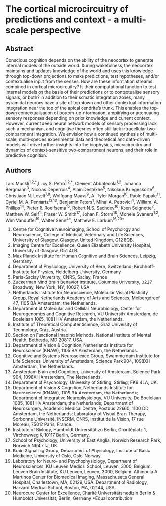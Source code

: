 # The cortical microcircuitry of predictions and context - a multi-scale perspective

## Abstract

Conscious cognition depends on the ability of the neocortex to generate internal models of the outside world. During wakefulness, the neocortex maintains and updates knowledge of the world and uses this knowledge through top-down projections to make predictions, test hypotheses, and/or contextualise input from the senses. How are these information streams combined in cortical microcircuitry? Is their computational function to test internal models on the basis of their predictions or to contextualise sensory signals, or both? In addition to their somatic integration zones, many pyramidal neurons have a site of top-down and other contextual information integration near the top of the apical dendrite’s trunk. This enables the top-down contextualisation of bottom-up information, amplifying or attenuating sensory responses depending on prior knowledge and current context. However, current deep neural network models of sensory processing lack such a mechanism, and cognitive theories often still lack intracellular two-compartment integration. We envision how a continued synthesis of multi-scale, multi-species experimental data and theoretical and data-driven models will drive further insights into the biophysics, microcircuitry and dynamics of context-sensitive two-compartment neurons, and their role in predictive cognition.

## Authors

Lars Muckli<sup>1,2,\*</sup>,Lucy S. Petro<sup>1,2,\*</sup>, Clement Abbatecola<sup>1,2</sup>, Johanna Bergmann<sup>3</sup>, Nicolas Deperrois<sup>4</sup>, Alain Destexhe<sup>5</sup>, Nikolaus Kriegeskorte<sup>6</sup>, Christiaan N. Levelt<sup>7,8</sup>, Wolfgang Maass<sup>9</sup>, A. Tyler Morgan<sup>10</sup>, Paolo Papale<sup>11</sup>, Cyriel M. A. Pennartz<sup>12,13</sup>, Benjamin Peters<sup>1</sup>, Mihai A. Petrovici<sup>4</sup>, William. A. Phillips<sup>14</sup>, Pieter R. Roelfsema<sup>15</sup>, Robert N.S. Sachdev<sup>16</sup>, Koen Seignette<sup>7</sup>, Matthew W. Self<sup>11</sup>, Fraser W. Smith<sup>17</sup>, Johan F. Storm<sup>18</sup>, Michele Svanera<sup>1,2</sup>, Wim Vanduffel<sup>19</sup>, Walter Senn<sup>4\*</sup>, Matthew E. Larkum<sup>16,20\*</sup> 

1. Centre for Cognitive Neuroimaging, School of Psychology and Neuroscience, College of Medical, Veterinary and Life Sciences, University of Glasgow, Glasgow, United Kingdom, G12 8QB. 
2. Imaging Centre for Excellence, Queen Elizabeth University Hospital, University of Glasgow, G51 4LB. 
3. Max Planck Institute for Human Cognitive and Brain Sciences, Leipzig, Germany.  
4. Department of Physiology, University of Bern, Switzerland; Kirchhoff-Institute for Physics, Heidelberg University, Germany 
5. Paris-Saclay University, CNRS, Saclay, France 
6. Zuckerman Mind Brain Behavior Institute, Columbia University, 3227 Broadway, New York, NY, 10027, USA 
7. Netherlands Institute for Neuroscience, Molecular Visual Plasticity Group, Royal Netherlands Academy of Arts and Sciences, Meibergdreef 47, 1105 BA Amsterdam, the Netherlands. 
8. Department of Molecular and Cellular Neurobiology, Center for Neurogenomics and Cognitive Research, VU University Amsterdam, de Boelelaan 1085, 1081 HV Amsterdam, the Netherlands. 
9. Institute of Theoretical Computer Science, Graz University of Technology, Graz, Austria. 
10. Section on Functional Imaging Methods, National Institute of Mental Health, Bethesda, MD 20817, USA. 
11. Department of Vision & Cognition, Netherlands Institute for Neuroscience (KNAW), 1105 BA Amsterdam, the Netherlands. 
12. Cognitive and Systems Neuroscience Group, Swammerdam Institute for Life Sciences, University of Amsterdam, Science Park 904, 1098XH Amsterdam, The Netherlands. 
13. Amsterdam Brain and Cognition, University of Amsterdam, Science Park 904, 1098XH Amsterdam, The Netherlands. 
14. Department of Psychology, University of Stirling, Stirling, FK9 4LA, UK. 
15. Department of Vision & Cognition, Netherlands Institute for Neuroscience (KNAW), 1105 BA Amsterdam, the Netherlands; Department of Integrative Neurophysiology, VU University, De Boelelaan 1085, 1081 HV Amsterdam, the Netherlands; Department of Neurosurgery, Academic Medical Centre, Postbus 22660, 1100 DD Amsterdam, the Netherlands; Laboratory of Visual Brain Therapy, Sorbonne Université, INSERM, CNRS, Institut de la Vision, 17 rue Moreau, 75012 Paris, France. 
16. Institute of Biology, Humboldt Universität zu Berlin, Charitéplatz 1, Virchowweg 6, 10117 Berlin, Germany.  
17. School of Psychology, University of East Anglia, Norwich Research Park, Norwich NR4 7TJ, UK. 
18. Brain Signalling Group, Department of Physiology, Institute of Basic Medicine, University of Oslo, Oslo, Norway. 
19. Laboratory for Neuro- and Psychophysiology, Department of Neurosciences, KU Leuven Medical School, Leuven, 3000, Belgium. Leuven Brain Institute, KU Leuven, Leuven, 3000, Belgium. Athinoula A. Martinos Center for Biomedical Imaging, Massachusetts General Hospital, Charlestown, MA, 02129, USA. Department of Radiology, Harvard Medical School, Boston, MA, 02144, USA. 
20. Neurocure Center for Excellence, Charité Universitätsmedizin Berlin & Humboldt Universität, Berlin, Germany 
*Equal contribution 
